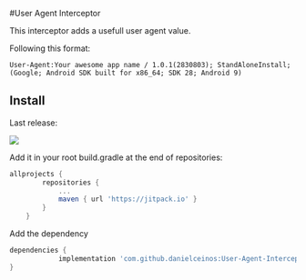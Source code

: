#User Agent Interceptor

This interceptor adds a usefull user agent value.

Following this format:

`User-Agent:Your awesome app name / 1.0.1(2830803); StandAloneInstall; (Google; Android SDK built for x86_64; SDK 28; Android 9)`


## Install

Last release:

[![](https://jitpack.io/v/danielceinos/User-Agent-Interceptor.svg)](https://jitpack.io/#danielceinos/User-Agent-Interceptor)


Add it in your root build.gradle at the end of repositories:

```groovy
allprojects {
		repositories {
			...
			maven { url 'https://jitpack.io' }
		}
	}
```

Add the dependency

```groovy
dependencies {
	        implementation 'com.github.danielceinos:User-Agent-Interceptor:X.Y.Z'
}
```
